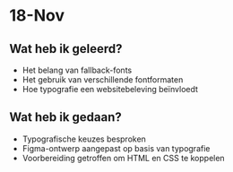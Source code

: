 # 18-Nov
## Wat heb ik geleerd?
- Het belang van fallback-fonts
- Het gebruik van verschillende fontformaten
- Hoe typografie een websitebeleving beïnvloedt

## Wat heb ik gedaan?
- Typografische keuzes besproken
- Figma-ontwerp aangepast op basis van typografie
- Voorbereiding getroffen om HTML en CSS te koppelen
